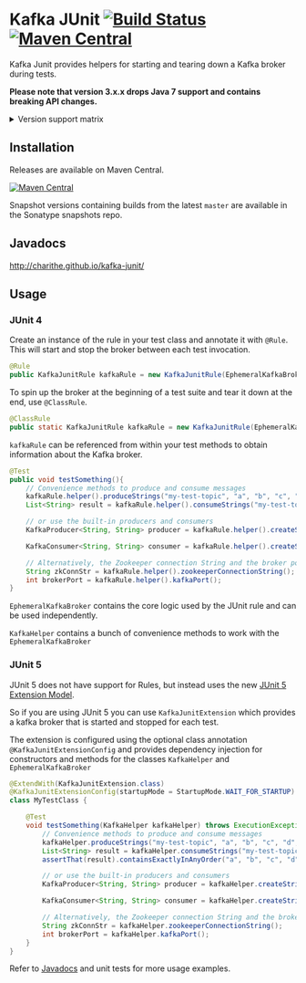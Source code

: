 Kafka JUnit [![Build Status](https://travis-ci.org/charithe/kafka-junit.svg?branch=master)](https://travis-ci.org/charithe/kafka-junit) [![Maven Central](https://maven-badges.herokuapp.com/maven-central/com.github.charithe/kafka-junit/badge.svg)](https://maven-badges.herokuapp.com/maven-central/com.github.charithe/kafka-junit)
===========

Kafka Junit provides helpers for starting and tearing down a Kafka broker during tests.


**Please note that version 3.x.x drops Java 7 support and contains breaking API changes.**

<details>
    <summary>Version support matrix</summary>

| Version | Kafka Version                               |
|---------|---------------------------------------------|
| 1.6     | 0.8.2.1                                     |
| 1.7     | 0.8.2.2                                     |
| 1.8     | 0.9.0.0                                     |
| 2.3     | 0.9.0.1                                     |
| 2.4     | 0.10.0.0                                    |
| 2.5     | 0.10.0.1                                    |
| 3.0.0   | 0.10.0.1                                    |
| 3.0.1   | 0.10.0.1                                    |
| 3.0.2   | 0.10.1.1                                    |
| 3.0.3   | 0.10.2.0                                    |
| 3.0.4   | 0.10.2.1                                    |
| 3.1.0   | 0.11.0.0                                    |
| 3.1.1   | 0.11.0.1                                    |
| 4.0.0   | 1.0.0                                       |
| 4.1.0   | 1.0.0 (Adds support for both Junit 4 and 5) |
| 4.1.1   | 1.1.0                                       |
| 4.1.2   | 2.0.0                                       |
| 4.1.3   | 2.1.0                                       |
| 4.1.4   | 2.1.1                                       |
| 4.1.5   | 2.2.0                                       |
| 4.1.6   | 2.3.0                                       |
| 4.1.7   | 2.4.0                                       |
| 4.1.8   | 2.4.1                                       |
| 4.1.9   | 2.5.0                                       |
| 4.1.10  | 2.6.0                                       |
| 4.1.11  | 2.6.0 (Scala 2.13)                          |
| 4.2.0   | 2.8.0                                       |
| 4.2.1   | 3.0.0                                       |
| 4.2.2   | 3.2.0                                       |
| 4.2.3   | 3.2.1                                       |
| 4.2.4   | 3.4.0                                       |
| 4.2.5   | 3.5.0                                       |
| 4.2.6   | 3.5.0 (Security update)                     |
| 4.2.7   | 3.5.0 (Security update)                     |
| 4.2.10  | 3.6.0                                       |

</details>

Installation
-------------

Releases are available on Maven Central.

[![Maven Central](https://maven-badges.herokuapp.com/maven-central/com.github.charithe/kafka-junit/badge.svg)](https://maven-badges.herokuapp.com/maven-central/com.github.charithe/kafka-junit)


Snapshot versions containing builds from the latest `master` are available in the Sonatype snapshots repo.

Javadocs
--------

<http://charithe.github.io/kafka-junit/>

Usage
------

### JUnit 4

Create an instance of the rule in your test class and annotate it with `@Rule`. This will start and stop the
broker between each test invocation.

 ```java
 @Rule
 public KafkaJunitRule kafkaRule = new KafkaJunitRule(EphemeralKafkaBroker.create());
 ```


 To spin up the broker at the beginning of a test suite and tear it down at the end, use `@ClassRule`.

 ```java
 @ClassRule
 public static KafkaJunitRule kafkaRule = new KafkaJunitRule(EphemeralKafkaBroker.create());
 ```



`kafkaRule` can be referenced from within your test methods to obtain information about the Kafka broker.

```java
@Test
public void testSomething(){
    // Convenience methods to produce and consume messages
    kafkaRule.helper().produceStrings("my-test-topic", "a", "b", "c", "d", "e");
    List<String> result = kafkaRule.helper().consumeStrings("my-test-topic", 5).get();

    // or use the built-in producers and consumers
    KafkaProducer<String, String> producer = kafkaRule.helper().createStringProducer();

    KafkaConsumer<String, String> consumer = kafkaRule.helper().createStringConsumer();

    // Alternatively, the Zookeeper connection String and the broker port can be retrieved to generate your own config
    String zkConnStr = kafkaRule.helper().zookeeperConnectionString();
    int brokerPort = kafkaRule.helper().kafkaPort();
}
```

`EphemeralKafkaBroker` contains the core logic used by the JUnit rule and can be used independently.

`KafkaHelper` contains a bunch of convenience methods to work with the `EphemeralKafkaBroker`

### JUnit 5

JUnit 5 does not have support for Rules, but instead uses the new [JUnit 5 Extension Model](http://junit.org/junit5/docs/current/user-guide/#extensions).

So if you are using JUnit 5 you can use `KafkaJunitExtension` which provides a kafka broker that is started and stopped for each test.

The extension is configured using the optional class annotation `@KafkaJunitExtensionConfig` and provides
dependency injection for constructors and methods for the classes `KafkaHelper` and `EphemeralKafkaBroker`

```java
@ExtendWith(KafkaJunitExtension.class)
@KafkaJunitExtensionConfig(startupMode = StartupMode.WAIT_FOR_STARTUP)
class MyTestClass {

    @Test
    void testSomething(KafkaHelper kafkaHelper) throws ExecutionException, InterruptedException {
        // Convenience methods to produce and consume messages
        kafkaHelper.produceStrings("my-test-topic", "a", "b", "c", "d", "e");
        List<String> result = kafkaHelper.consumeStrings("my-test-topic", 5).get();
        assertThat(result).containsExactlyInAnyOrder("a", "b", "c", "d", "e");

        // or use the built-in producers and consumers
        KafkaProducer<String, String> producer = kafkaHelper.createStringProducer();

        KafkaConsumer<String, String> consumer = kafkaHelper.createStringConsumer();

        // Alternatively, the Zookeeper connection String and the broker port can be retrieved to generate your own config
        String zkConnStr = kafkaHelper.zookeeperConnectionString();
        int brokerPort = kafkaHelper.kafkaPort();
    }
}
```

Refer to [Javadocs](http://charithe.github.io/kafka-junit/) and unit tests for more usage examples.
